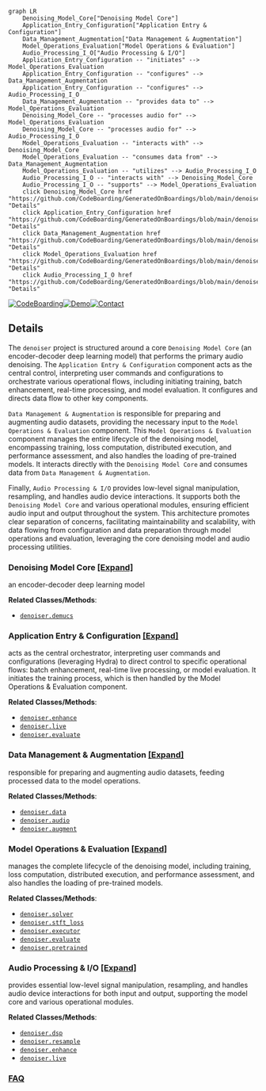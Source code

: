 ```mermaid
graph LR
    Denoising_Model_Core["Denoising Model Core"]
    Application_Entry_Configuration["Application Entry & Configuration"]
    Data_Management_Augmentation["Data Management & Augmentation"]
    Model_Operations_Evaluation["Model Operations & Evaluation"]
    Audio_Processing_I_O["Audio Processing & I/O"]
    Application_Entry_Configuration -- "initiates" --> Model_Operations_Evaluation
    Application_Entry_Configuration -- "configures" --> Data_Management_Augmentation
    Application_Entry_Configuration -- "configures" --> Audio_Processing_I_O
    Data_Management_Augmentation -- "provides data to" --> Model_Operations_Evaluation
    Denoising_Model_Core -- "processes audio for" --> Model_Operations_Evaluation
    Denoising_Model_Core -- "processes audio for" --> Audio_Processing_I_O
    Model_Operations_Evaluation -- "interacts with" --> Denoising_Model_Core
    Model_Operations_Evaluation -- "consumes data from" --> Data_Management_Augmentation
    Model_Operations_Evaluation -- "utilizes" --> Audio_Processing_I_O
    Audio_Processing_I_O -- "interacts with" --> Denoising_Model_Core
    Audio_Processing_I_O -- "supports" --> Model_Operations_Evaluation
    click Denoising_Model_Core href "https://github.com/CodeBoarding/GeneratedOnBoardings/blob/main/denoiser/Denoising_Model_Core.md" "Details"
    click Application_Entry_Configuration href "https://github.com/CodeBoarding/GeneratedOnBoardings/blob/main/denoiser/Application_Entry_Configuration.md" "Details"
    click Data_Management_Augmentation href "https://github.com/CodeBoarding/GeneratedOnBoardings/blob/main/denoiser/Data_Management_Augmentation.md" "Details"
    click Model_Operations_Evaluation href "https://github.com/CodeBoarding/GeneratedOnBoardings/blob/main/denoiser/Model_Operations_Evaluation.md" "Details"
    click Audio_Processing_I_O href "https://github.com/CodeBoarding/GeneratedOnBoardings/blob/main/denoiser/Audio_Processing_I_O.md" "Details"
```

[![CodeBoarding](https://img.shields.io/badge/Generated%20by-CodeBoarding-9cf?style=flat-square)](https://github.com/CodeBoarding/GeneratedOnBoardings)[![Demo](https://img.shields.io/badge/Try%20our-Demo-blue?style=flat-square)](https://www.codeboarding.org/demo)[![Contact](https://img.shields.io/badge/Contact%20us%20-%20contact@codeboarding.org-lightgrey?style=flat-square)](mailto:contact@codeboarding.org)

## Details

The `denoiser` project is structured around a core `Denoising Model Core` (an encoder-decoder deep learning model) that performs the primary audio denoising. The `Application Entry & Configuration` component acts as the central control, interpreting user commands and configurations to orchestrate various operational flows, including initiating training, batch enhancement, real-time processing, and model evaluation. It configures and directs data flow to other key components.

`Data Management & Augmentation` is responsible for preparing and augmenting audio datasets, providing the necessary input to the `Model Operations & Evaluation` component. This `Model Operations & Evaluation` component manages the entire lifecycle of the denoising model, encompassing training, loss computation, distributed execution, and performance assessment, and also handles the loading of pre-trained models. It interacts directly with the `Denoising Model Core` and consumes data from `Data Management & Augmentation`.

Finally, `Audio Processing & I/O` provides low-level signal manipulation, resampling, and handles audio device interactions. It supports both the `Denoising Model Core` and various operational modules, ensuring efficient audio input and output throughout the system. This architecture promotes clear separation of concerns, facilitating maintainability and scalability, with data flowing from configuration and data preparation through model operations and evaluation, leveraging the core denoising model and audio processing utilities.

### Denoising Model Core [[Expand]](./Denoising_Model_Core.md)
an encoder-decoder deep learning model


**Related Classes/Methods**:

- <a href="https://github.com/facebookresearch/denoiser/blob/main/denoiser/demucs.py" target="_blank" rel="noopener noreferrer">`denoiser.demucs`</a>


### Application Entry & Configuration [[Expand]](./Application_Entry_Configuration.md)
acts as the central orchestrator, interpreting user commands and configurations (leveraging Hydra) to direct control to specific operational flows: batch enhancement, real-time live processing, or model evaluation. It initiates the training process, which is then handled by the Model Operations & Evaluation component.


**Related Classes/Methods**:

- <a href="https://github.com/facebookresearch/denoiser/blob/main/denoiser/enhance.py" target="_blank" rel="noopener noreferrer">`denoiser.enhance`</a>
- <a href="https://github.com/facebookresearch/denoiser/blob/main/denoiser/live.py" target="_blank" rel="noopener noreferrer">`denoiser.live`</a>
- <a href="https://github.com/facebookresearch/denoiser/blob/main/denoiser/evaluate.py" target="_blank" rel="noopener noreferrer">`denoiser.evaluate`</a>


### Data Management & Augmentation [[Expand]](./Data_Management_Augmentation.md)
responsible for preparing and augmenting audio datasets, feeding processed data to the model operations.


**Related Classes/Methods**:

- <a href="https://github.com/facebookresearch/denoiser/blob/main/denoiser/data.py" target="_blank" rel="noopener noreferrer">`denoiser.data`</a>
- <a href="https://github.com/facebookresearch/denoiser/blob/main/denoiser/audio.py" target="_blank" rel="noopener noreferrer">`denoiser.audio`</a>
- <a href="https://github.com/facebookresearch/denoiser/blob/main/denoiser/augment.py" target="_blank" rel="noopener noreferrer">`denoiser.augment`</a>


### Model Operations & Evaluation [[Expand]](./Model_Operations_Evaluation.md)
manages the complete lifecycle of the denoising model, including training, loss computation, distributed execution, and performance assessment, and also handles the loading of pre-trained models.


**Related Classes/Methods**:

- <a href="https://github.com/facebookresearch/denoiser/blob/main/denoiser/solver.py" target="_blank" rel="noopener noreferrer">`denoiser.solver`</a>
- <a href="https://github.com/facebookresearch/denoiser/blob/main/denoiser/stft_loss.py" target="_blank" rel="noopener noreferrer">`denoiser.stft_loss`</a>
- <a href="https://github.com/facebookresearch/denoiser/blob/main/denoiser/executor.py" target="_blank" rel="noopener noreferrer">`denoiser.executor`</a>
- <a href="https://github.com/facebookresearch/denoiser/blob/main/denoiser/evaluate.py" target="_blank" rel="noopener noreferrer">`denoiser.evaluate`</a>
- <a href="https://github.com/facebookresearch/denoiser/blob/main/denoiser/pretrained.py" target="_blank" rel="noopener noreferrer">`denoiser.pretrained`</a>


### Audio Processing & I/O [[Expand]](./Audio_Processing_I_O.md)
provides essential low-level signal manipulation, resampling, and handles audio device interactions for both input and output, supporting the model core and various operational modules.


**Related Classes/Methods**:

- <a href="https://github.com/facebookresearch/denoiser/blob/main/denoiser/dsp.py" target="_blank" rel="noopener noreferrer">`denoiser.dsp`</a>
- <a href="https://github.com/facebookresearch/denoiser/blob/main/denoiser/resample.py" target="_blank" rel="noopener noreferrer">`denoiser.resample`</a>
- <a href="https://github.com/facebookresearch/denoiser/blob/main/denoiser/enhance.py" target="_blank" rel="noopener noreferrer">`denoiser.enhance`</a>
- <a href="https://github.com/facebookresearch/denoiser/blob/main/denoiser/live.py" target="_blank" rel="noopener noreferrer">`denoiser.live`</a>




### [FAQ](https://github.com/CodeBoarding/GeneratedOnBoardings/tree/main?tab=readme-ov-file#faq)